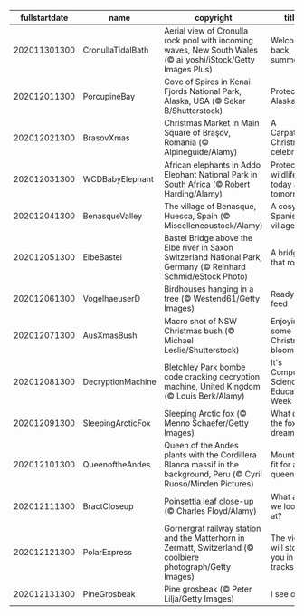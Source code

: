 |fullstartdate|name|copyright|title|image|
|--|--|--|--|--|
202011301300|CronullaTidalBath|Aerial view of Cronulla rock pool with incoming waves, New South Wales (© ai_yoshi/iStock/Getty Images Plus)|Welcome back, summer|![](/en-AU/2020/12/202011301300CronullaTidalBath.jpg)|
202012011300|PorcupineBay|Cove of Spires in Kenai Fjords National Park, Alaska, USA (© Sekar B/Shutterstock)|Protecting Alaska|![](/en-AU/2020/12/202012011300PorcupineBay.jpg)|
202012021300|BrasovXmas|Christmas Market in Main Square of Braşov, Romania (© Alpineguide/Alamy)|A Carpathian Christmas celebration|![](/en-AU/2020/12/202012021300BrasovXmas.jpg)|
202012031300|WCDBabyElephant|African elephants in Addo Elephant National Park in South Africa (© Robert Harding/Alamy)|Protecting wildlife today and tomorrow|![](/en-AU/2020/12/202012031300WCDBabyElephant.jpg)|
202012041300|BenasqueValley|The village of Benasque, Huesca, Spain (© Miscelleneoustock/Alamy)|A cosy Spanish village|![](/en-AU/2020/12/202012041300BenasqueValley.jpg)|
202012051300|ElbeBastei|Bastei Bridge above the Elbe river in Saxon Switzerland National Park, Germany (© Reinhard Schmid/eStock Photo)|A bridge that rocks|![](/en-AU/2020/12/202012051300ElbeBastei.jpg)|
202012061300|VogelhaeuserD|Birdhouses hanging in a tree (© Westend61/Getty Images)|Ready to feed|![](/en-AU/2020/12/202012061300VogelhaeuserD.jpg)|
202012071300|AusXmasBush|Macro shot of NSW Christmas bush (© Michael Leslie/Shutterstock)|Enjoying some Christmas blooms|![](/en-AU/2020/12/202012071300AusXmasBush.jpg)|
202012081300|DecryptionMachine|Bletchley Park bombe code cracking decryption machine, United Kingdom (© Louis Berk/Alamy)|It's Computer Science Education Week|![](/en-AU/2020/12/202012081300DecryptionMachine.jpg)|
202012091300|SleepingArcticFox|Sleeping Arctic fox (© Menno Schaefer/Getty Images)|What does the fox dream?|![](/en-AU/2020/12/202012091300SleepingArcticFox.jpg)|
202012101300|QueenoftheAndes|Queen of the Andes plants with the Cordillera Blanca massif in the background, Peru (© Cyril Ruoso/Minden Pictures)|Mountains fit for a queen|![](/en-AU/2020/12/202012101300QueenoftheAndes.jpg)|
202012111300|BractCloseup|Poinsettia leaf close-up (© Charles Floyd/Alamy)|What are we looking at?|![](/en-AU/2020/12/202012111300BractCloseup.jpg)|
202012121300|PolarExpress|Gornergrat railway station and the Matterhorn in Zermatt, Switzerland (© coolbiere photograph/Getty Images)|The view will stop you in your tracks|![](/en-AU/2020/12/202012121300PolarExpress.jpg)|
202012131300|PineGrosbeak|Pine grosbeak (© Peter Lilja/Getty Images)|I see one!|![](/en-AU/2020/12/202012131300PineGrosbeak.jpg)|
